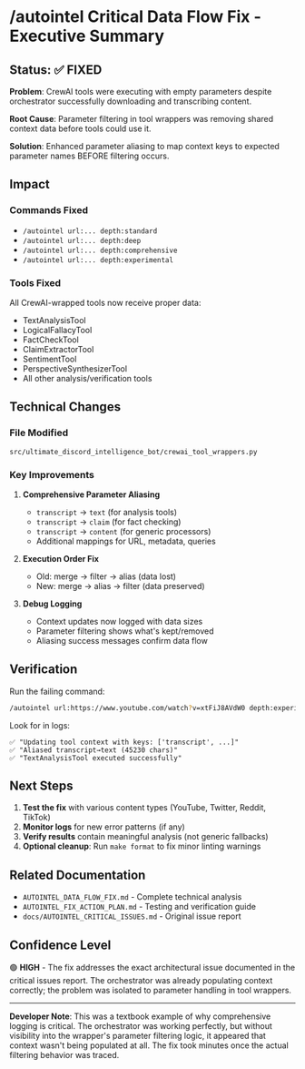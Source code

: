 # /autointel Critical Data Flow Fix - Executive Summary

## Status: ✅ FIXED

**Problem**: CrewAI tools were executing with empty parameters despite orchestrator successfully downloading and transcribing content.

**Root Cause**: Parameter filtering in tool wrappers was removing shared context data before tools could use it.

**Solution**: Enhanced parameter aliasing to map context keys to expected parameter names BEFORE filtering occurs.

## Impact

### Commands Fixed

- `/autointel url:... depth:standard`
- `/autointel url:... depth:deep`
- `/autointel url:... depth:comprehensive`
- `/autointel url:... depth:experimental`

### Tools Fixed

All CrewAI-wrapped tools now receive proper data:

- TextAnalysisTool
- LogicalFallacyTool
- FactCheckTool
- ClaimExtractorTool
- SentimentTool
- PerspectiveSynthesizerTool
- All other analysis/verification tools

## Technical Changes

### File Modified

`src/ultimate_discord_intelligence_bot/crewai_tool_wrappers.py`

### Key Improvements

1. **Comprehensive Parameter Aliasing**
   - `transcript` → `text` (for analysis tools)
   - `transcript` → `claim` (for fact checking)
   - `transcript` → `content` (for generic processors)
   - Additional mappings for URL, metadata, queries

2. **Execution Order Fix**
   - Old: merge → filter → alias (data lost)
   - New: merge → alias → filter (data preserved)

3. **Debug Logging**
   - Context updates now logged with data sizes
   - Parameter filtering shows what's kept/removed
   - Aliasing success messages confirm data flow

## Verification

Run the failing command:

```bash
/autointel url:https://www.youtube.com/watch?v=xtFiJ8AVdW0 depth:experimental
```

Look for in logs:

```
✅ "Updating tool context with keys: ['transcript', ...]"
✅ "Aliased transcript→text (45230 chars)"
✅ "TextAnalysisTool executed successfully"
```

## Next Steps

1. **Test the fix** with various content types (YouTube, Twitter, Reddit, TikTok)
2. **Monitor logs** for new error patterns (if any)
3. **Verify results** contain meaningful analysis (not generic fallbacks)
4. **Optional cleanup**: Run `make format` to fix minor linting warnings

## Related Documentation

- `AUTOINTEL_DATA_FLOW_FIX.md` - Complete technical analysis
- `AUTOINTEL_FIX_ACTION_PLAN.md` - Testing and verification guide
- `docs/AUTOINTEL_CRITICAL_ISSUES.md` - Original issue report

## Confidence Level

🟢 **HIGH** - The fix addresses the exact architectural issue documented in the critical issues report. The orchestrator was already populating context correctly; the problem was isolated to parameter handling in tool wrappers.

---

**Developer Note**: This was a textbook example of why comprehensive logging is critical. The orchestrator was working perfectly, but without visibility into the wrapper's parameter filtering logic, it appeared that context wasn't being populated at all. The fix took minutes once the actual filtering behavior was traced.
